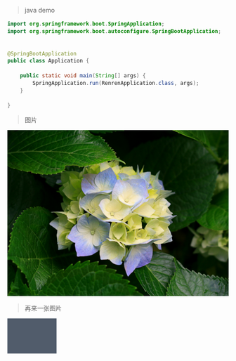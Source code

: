 
> java demo
```java
import org.springframework.boot.SpringApplication;
import org.springframework.boot.autoconfigure.SpringBootApplication;


@SpringBootApplication
public class Application {

	public static void main(String[] args) {
		SpringApplication.run(RenrenApplication.class, args);
	}

}
```

> 图片

![花](ch1.assets/y0ZrZZ0sZu0rxTEFo8wS.jpg)

> 再来一张图片

![灰色图片](ch1.assets/Snipaste_2020-12-08_10-52-21.png)